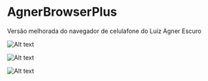 # AgnerBrowserPlus
Versão melhorada do navegador de celulafone do Luiz Agner Escuro

![Alt text](https://i.ibb.co/0ry8Mfq/agnerbrowser.png "Optional title")

![Alt text](https://i.ibb.co/N3RSTDN/Screenshot-20210908-152551.png "Optional title")

![Alt text](https://i.ibb.co/HhSgyvr/Screenshot-20210908-152704.png "Optional title")
